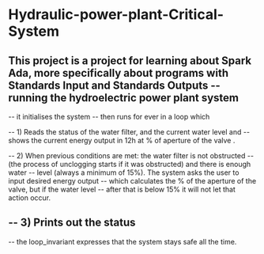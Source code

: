 # Hydraulic-power-plant-Critical-System
This project is a project for learning about Spark Ada, more specifically about programs with Standards Input and Standards Outputs
-- running the hydroelectric power plant system
--
-- it initialises the system
-- then runs for ever in a loop which

--   1) Reads the status of the water filter, and the current water level and
--      shows the current energy output in 12h at % of aperture of the valve .

--   2) When previous conditions are met: the water filter is not obstructed
--      (the process of unclogging starts if it was obstructed) and there is enough water
--      level (always a minimum of 15%). The system asks the user to input desired energy output
--      which calculates the % of the aperture of the valve, but if the water level
--      after that is below 15% it will not let that action occur.

--   3) Prints out the status
-- 
--  the loop_invariant expresses that the system stays safe all the time.
